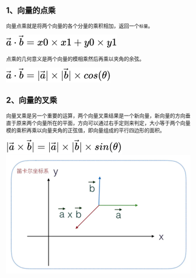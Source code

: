 ## 1、向量的点乘
向量点乘就是将两个向量的各个分量的乘积相加，返回一个`标量`。

<img src='../../images/equation-dot.svg' />

点乘的几何意义是两个向量的模相乘然后再乘以夹角的余弦。

<img src='../../images/equation-cross.svg' />

## 2、向量的叉乘

向量叉乘是另一个重要的运算，两个向量叉乘结果是一个新向量，新向量的方向垂直于原来两个向量所在的平面，方向可以通过右手定则来判定，大小等于两个向量模的乘积再乘以向量夹角的正弦值，即向量组成的平行四边形的面积。

<img src='../../images/equation-cross1.svg' />

<img src='../../images/equation-cross2.png' />